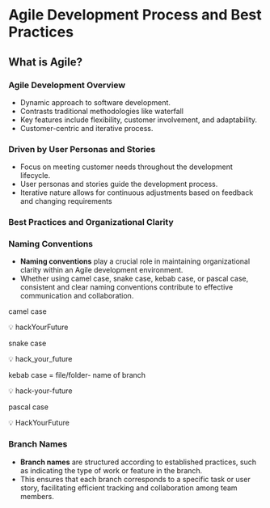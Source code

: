 # Agile Development Process and Best Practices

## What is Agile?

### Agile Development Overview

- Dynamic approach to software development.
- Contrasts traditional methodologies like waterfall
- Key features include flexibility, customer involvement, and adaptability.
- Customer-centric and iterative process.

### Driven by User Personas and Stories

- Focus on meeting customer needs throughout the development lifecycle.
- User personas and stories guide the development process.
- Iterative nature allows for continuous adjustments based on feedback
  and changing requirements

### Best Practices and Organizational Clarity

### Naming Conventions

- **Naming conventions** play a crucial role in maintaining organizational
  clarity within an
  Agile development environment.
- Whether using camel case, snake case, kebab case, or pascal case, consistent and clear naming
  conventions contribute to effective communication and collaboration.

camel case

<aside>
💡 hackYourFuture

</aside>

snake case

<aside>
💡 hack_your_future

</aside>

kebab case = file/folder- name of branch

<aside>
💡 hack-your-future

</aside>

pascal case

<aside>
💡 HackYourFuture

</aside>

### Branch Names

- **Branch names** are structured according to established practices, such as indicating the type of work or feature in the branch.
- This ensures that each branch corresponds to a specific task or user story, facilitating efficient tracking and collaboration among team members.
